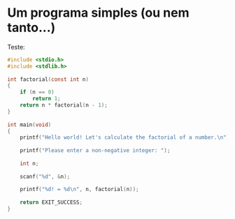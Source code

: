 Um programa simples (ou nem tanto...)
=====================================

Teste:		

```C
#include <stdio.h>
#include <stdlib.h>
 
int factorial(const int n)
{
	if (n == 0)
		return 1;
	return n * factorial(n - 1);
}
 
int main(void)
{
	printf("Hello world! Let's calculate the factorial of a number.\n");
 
	printf("Please enter a non-negative integer: ");
 
	int n;
 
	scanf("%d", &n);
 
	printf("%d! = %d\n", n, factorial(n));
 
	return EXIT_SUCCESS;
}
```